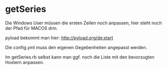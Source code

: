 getSeries
=========
Die Windows User müssen die ersten Zeilen noch anpassen, hier steht noch der Pfad für MACOS drin.

pyload bekommt man hier: http://pyload.org/de:start

Die config.yml muss den eigenen Gegebenheiten angepasst werden.

Im getSeries.rb selbst kann man ggf. noch die Liste mit den bevorzugten Hostern anpassen.
